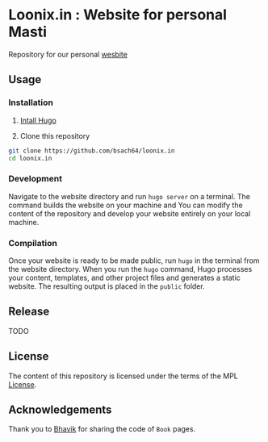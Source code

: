 # Loonix.in : Website for personal Masti


Repository for our personal [wesbite][site]

[site]: https://loonix.in

## Usage

### Installation
1. [Intall Hugo][install]

[install]: https://gohugo.io/installation/

2. Clone this repository



```sh
git clone https://github.com/bsach64/loonix.in
cd loonix.in
```


### Development


Navigate to the website directory and run `hugo server` on a terminal. The command builds the website on your machine and  You can modify the content of the repository and develop your website entirely on your local machine.

### Compilation

Once your website is ready to be made public, run `hugo` in the terminal from the website directory. When you run the `hugo` command, Hugo processes your content, templates, and other project files and generates a static website. The resulting output is placed in the `public` folder.


## Release
TODO

## License

The content of this repository is licensed under the terms of the MPL [License][license].

[license]:https://www.mozilla.org/en-US/MPL/2.0/


## Acknowledgements

Thank you to [Bhavik](https://github.com/bsach64) for sharing the code of `Book` pages.
